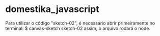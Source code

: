 # domestika_javascript
Para utilizar o código "sketch-02", é necessário abrir primeiramente no terminal:
$ canvas-sketch sketch-02
assim, o arquivo rodará o node.

